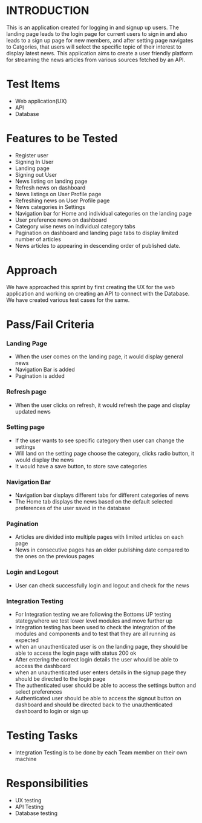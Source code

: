# INTRODUCTION

This is an application created for logging in and signup up users. The landing page leads to the login page for current users to sign in and also leads to a sign up page for new members, and after setting page navigates to Catgories, that users will select the specific topic of their interest to display latest news. This application aims to create a user friendly platform for streaming the news articles from various sources fetched by an API.

# Test Items
- Web application(UX) 
- API
- Database 

# Features to be Tested
- Register user
- Signing In User
- Landing page 
- Signing out User
- News listing on landing page
- Refresh news on dashboard
- News listings on User Profile page 
- Refreshing news on User Profile page
- News categories in Settings
- Navigation bar for Home and individual categories on the landing page
- User preference news on dashboard
- Category wise news on individual category tabs
- Pagination on dashboard and landing page tabs to display limited number of articles
- News articles to appearing in descending order of published date.


# Approach
We have approached this sprint by first creating the UX for the web application and working on creating an API to connect with the Database. We have created various test cases for the same.

# Pass/Fail Criteria

### Landing Page 
- When the user comes on the landing page, it would display general news
- Navigation Bar is added
- Pagination is added

### Refresh page
- When the user clicks on refresh, it would refresh the page and display updated news

### Setting page
- If the user wants to see specific category then user can change the settings
- Will land on the setting page choose the category, clicks radio button, it would display the news
- It would have a save button, to store save categories

### Navigation Bar
- Navigation bar displays different tabs for different categories of news
- The Home tab displays the news based on the default selected preferences of the user saved in the database

### Pagination
- Articles are divided into multiple pages with limited articles on each page
- News in consecutive pages has an older publishing date compared to the ones on the previous pages

### Login and Logout
- User can check successfully login and logout and check for the news

### Integration Testing
- For Integration testing we are following the Bottoms UP testing stategywhere we test lower level modules and move further up
- Integration testing has been used to check the integration of the modules and components and to test that they are all running as expected
- when an unauthenticated user is on the landing page, they should be able to access the login page with status 200 ok
- After entering the correct login details the user whould be able to access the dashboard 
- when an unauthenticated user enters details in the signup page they should be directed to the login page 
- The authenticated user should be able to access the settings button and select preferences 
- Authenticated user should be able to access the signout button on dashboard and should be directed back to the unauthenticated dashboard to login or sign up

# Testing Tasks
- Integration Testing is to be done by each Team member on their own machine

# Responsibilities
- UX testing
- API Testing
- Database testing
